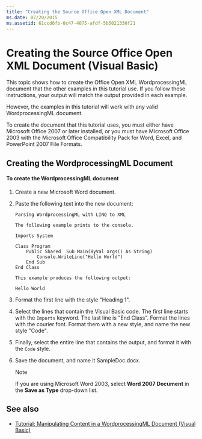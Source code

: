```yaml
---
title: "Creating the Source Office Open XML Document"
ms.date: 07/20/2015
ms.assetid: 61ccd6fb-0c47-4075-afdf-5b5021330f21
---
```

# Creating the Source Office Open XML Document (Visual Basic)
This topic shows how to create the Office Open XML WordprocessingML document that the other examples in this tutorial use. If you follow these instructions, your output will match the output provided in each example.  
  
 However, the examples in this tutorial will work with any valid WordprocessingML document.  
  
 To create the document that this tutorial uses, you must either have Microsoft Office 2007 or later installed, or you must have Microsoft Office 2003 with the Microsoft Office Compatibility Pack for Word, Excel, and PowerPoint 2007 File Formats.  
  
## Creating the WordprocessingML Document  
  
#### To create the WordprocessingML document  
  
1. Create a new Microsoft Word document.  
  
2. Paste the following text into the new document:  
  
    ```text  
    Parsing WordprocessingML with LINQ to XML  
  
    The following example prints to the console.  
  
    Imports System  
  
    Class Program  
        Public Shared  Sub Main(ByVal args() As String)  
            Console.WriteLine("Hello World")  
        End Sub  
    End Class  
  
    This example produces the following output:  
  
    Hello World  
    ```  
  
3. Format the first line with the style "Heading 1".  
  
4. Select the lines that contain the Visual Basic code. The first line starts with the `Imports` keyword. The last line is "End Class". Format the lines with the courier font. Format them with a new style, and name the new style "Code".  
  
5. Finally, select the entire line that contains the output, and format it with the `Code` style.  
  
6. Save the document, and name it SampleDoc.docx.  
  
    > [!NOTE]
    > If you are using Microsoft Word 2003, select **Word 2007 Document** in the **Save as Type** drop-down list.  
  
## See also

- [Tutorial: Manipulating Content in a WordprocessingML Document (Visual Basic)](../../../../visual-basic/programming-guide/concepts/linq/tutorial-manipulating-content-in-a-wordprocessingml-document.md)

